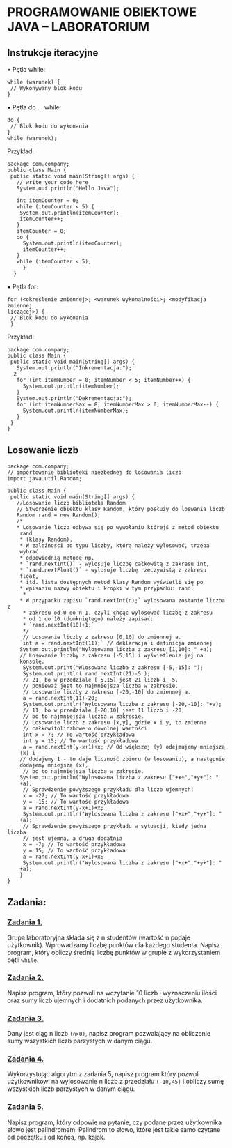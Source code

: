 # PROGRAMOWANIE OBIEKTOWE JAVA – LABORATORIUM

## Instrukcje iteracyjne 

• Pętla while: 
```
while (warunek) {
 // Wykonywany blok kodu 
}
```
• Pętla do … while: 
```
do {
 // Blok kodu do wykonania 
}
while (warunek);
```
Przykład: 
```
package com.company;
public class Main {
 public static void main(String[] args) {
   // write your code here 
   System.out.println("Hello Java");
 
   int itemCounter = 0;
   while (itemCounter < 5) {
    System.out.println(itemCounter);
    itemCounter++;
   }
   itemCounter = 0;
   do {
     System.out.println(itemCounter);
     itemCounter++;
   }
   while (itemCounter < 5);
     }
  }
```
• Pętla for: 
```
for (<określenie zmiennej>; <warunek wykonalności>; <modyfikacja zmiennej 
liczącej>) {
 // Blok kodu do wykonania 
 }
```
Przykład: 
```
package com.company; 
public class Main { 
 public static void main(String[] args) { 
   System.out.println("Inkrementacja:"); 
  2 
   for (int itemNumber = 0; itemNumber < 5; itemNumber++) { 
     System.out.println(itemNumber); 
   } 
   System.out.println("Dekrementacja:"); 
   for (int itemNumberMax = 8; itemNumberMax > 0; itemNumberMax--) { 
     System.out.println(itemNumberMax); 
   } 
 } 
}
```
## Losowanie liczb 
```
package com.company; 
// importowanie biblioteki niezbednej do losowania liczb 
import java.util.Random; 

public class Main { 
 public static void main(String[] args) { 
   //Losowanie liczb biblioteka Random 
   // Stworzenie obiektu klasy Random, który posłuży do loswania liczb 
   Random rand = new Random(); 
   /* 
   * Losowanie liczb odbywa się po wywołaniu którejś z metod obiektu 
    rand
    * (klasy Random).
    * W zależności od typu liczby, którą należy wylosować, trzeba 
    wybrać
    * odpowiednią metodę np. 
    * `rand.nextInt()` - wylosuje liczbę całkowitą z zakresu int, 
    * `rand.nextFloat()` - wylosuje liczbę rzeczywistą z zakresu 
    float, 
    * itd. lista dostępnych metod klasy Random wyświetli się po 
    * wpisaniu nazwy obiektu i kropki w tym przypadku: rand. 
     * 
    * W przypadku zapisu `rand.nextInt(n);` wylosowana zostanie liczba z 
     * zakresu od 0 do n-1, czyli chcąc wylosować liczbę z zakresu 
     * od 1 do 10 (domkniętego) należy zapisać: 
     * `rand.nextInt(10)+1;` 
     */ 
     // Losowanie liczby z zakresu [0,10] do zmiennej a. 
    `int a = rand.nextInt(11);` // deklaracja i definicja zmiennej 
    System.out.println("Wylosowana liczba z zakresu [1,10]: " +a); 
    // Losowanie liczby z zakresu [-5,15] i wyświetlenie jej na 
    konsolę. 
     System.out.print("Wlosowana liczba z zakresu [-5,-15]: "); 
     System.out.println( rand.nextInt(21)-5 ); 
     // 21, bo w przedziale [-5,15] jest 21 liczb i -5, 
     // ponieważ jest to najmniejsza liczba w zakresie. 
     // Losowanie liczby z zakresu [-20,-10] do zmiennej a. 
     a = rand.nextInt(11)-20; 
     System.out.println("Wylosowana liczba z zakresu [-20,-10]: "+a); 
     // 11, bo w przedziale [-20,10] jest 11 liczb i -20, 
     // bo to najmniejsza liczba w zakresie. 
     // Losowanie liczb z zakresu [x,y], gdzie x i y, to zmienne 
     // całkowitoliczbowe o dowolnej wartości. 
     int x = 7; // To wartość przykładowa 
     int y = 15; // To wartość przykładowa 
     a = rand.nextInt(y-x+1)+x; // Od większej (y) odejmujemy mniejszą
    (x) i 
    // dodajemy 1 - to daje liczność zbioru (w losowaniu), a następnie 
    dodajemy mniejszą (x), 
     // bo to najmniejsza liczba w zakresie. 
    System.out.println("Wylosowana liczba z zakresu ["+x+","+y+"]: " 
    +a); 
     // Sprawdzenie powyższego przykładu dla liczb ujemnych: 
     x = -27; // To wartość przykładowa 
     y = -15; // To wartość przykładowa 
     a = rand.nextInt(y-x+1)+x; 
     System.out.println("Wylosowana liczba z zakresu ["+x+","+y+"]: " 
    +a); 
     // Sprawdzenie powyższego przykładu w sytuacji, kiedy jedna liczba 
     // jest ujemna, a druga dodatnia 
     x = -7; // To wartość przykładowa 
     y = 15; // To wartość przykładowa 
     a = rand.nextInt(y-x+1)+x; 
     System.out.println("Wylosowana liczba z zakresu ["+x+","+y+"]: " 
    +a); 
    } 
}
```
## Zadania:
### **[Zadania 1.](https://github.com/dawidolko/Programming-Java/blob/master/Example/Lab2/zadania/src/zadanie1.java)** 
Grupa laboratoryjna składa się z n studentów (wartość n podaje użytkownik). Wprowadzamy 
liczbę punktów dla każdego studenta. Napisz program, który obliczy średnią liczbę punktów w 
grupie z wykorzystaniem pętli `while`. 
### **[Zadania 2.](https://github.com/dawidolko/Programming-Java/blob/master/Example/Lab2/zadania/src/zadanie2.java)**
Napisz program, który pozwoli na wczytanie 10 liczb i wyznaczeniu ilości oraz sumy liczb 
ujemnych i dodatnich podanych przez użytkownika. 
### **[Zadania 3.](https://github.com/dawidolko/Programming-Java/blob/master/Example/Lab2/zadania/src/zadanie3.java)**
Dany jest ciąg n liczb `(n>0)`, napisz program pozwalający na obliczenie sumy wszystkich liczb 
parzystych w danym ciągu. 
### **[Zadania 4.](https://github.com/dawidolko/Programming-Java/blob/master/Example/Lab2/zadania/src/zadanie4.java)**
Wykorzystując algorytm z zadania 5, napisz program który pozwoli użytkownikowi na 
wylosowanie n liczb z przedziału `(-10,45)` i obliczy sumę wszystkich liczb parzystych w danym 
ciągu. 
### **[Zadania 5.](https://github.com/dawidolko/Programming-Java/blob/master/Example/Lab2/zadania/src/zadanie5.java)**
Napisz program, który odpowie na pytanie, czy podane przez użytkownika słowo jest 
palindromem. Palindrom to słowo, które jest takie samo czytane od początku i od końca, np. 
kajak.
